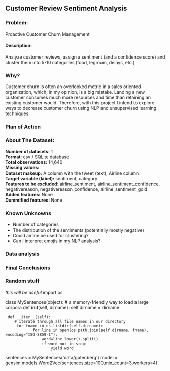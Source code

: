 ## Customer Review Sentiment Analysis

### Problem:
Proactive Customer Churn Management

#### Description:
Analyze customer reviews, assign a sentiment (and a confidence score) and cluster them into 5-10 categories (food, legroom, delays, etc.)

### Why?
Customer churn is often an overlooked metric in a sales oriented organization, which, in my opinion, is a big mistake. Landing a new customer consumes much more resources and time than retaining an existing customer would. Therefore, with this project I intend to explore ways to decrease customer churn using NLP and unsupervised learning techniques.


### Plan of Action


### About The Dataset:

**Number of datasets:** 1  
**Format**: csv / SQLite database   
**Total observations:** 14,640   
**Missing values:**   
**Dataset makeup:** A column with the tweet (text), Airline column  
**Target variable (label):** sentiment, category  
**Features to be excluded:** airline_sentiment,	airline_sentiment_confidence,	negativereason,	negativereason_confidence,	airline_sentiment_gold  
**Added features:** None  
**Dummified features:** None  

### Known Unknowns
* Number of categories
* The distribution of the sentiments (potentially mostly negative)
* Could airline be used for clustering?
* Can I interpret emojis in my NLP analysis?

### Data analysis


### Final Conclusions


### Random stuff
*this will be useful*
import os

class MySentences(object):
    # a memory-friendly way to load a large corpora
     def __init__(self, dirname):
            self.dirname = dirname

     def __iter__(self):
        # iterate through all file names in our directory
         for fname in os.listdir(self.dirname):
                for line in open(os.path.join(self.dirname, fname), encoding="ISO-8859-1"):
                    word=line.lower().split()
                    if word not in stop:
                        yield word

sentences = MySentences('data/gutenberg')
model = gensim.models.Word2Vec(sentences,size=100,min_count=3,workers=4)
